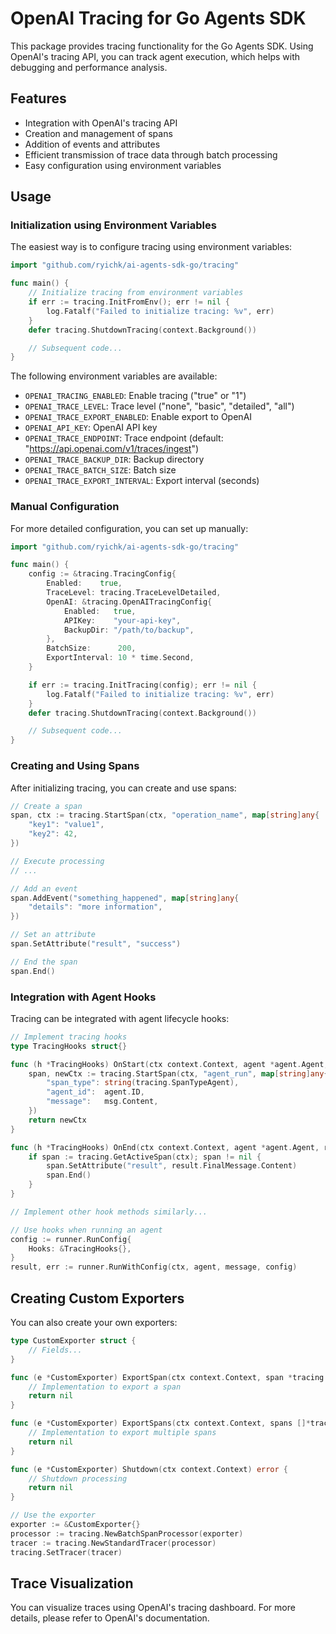 # OpenAI Tracing for Go Agents SDK

This package provides tracing functionality for the Go Agents SDK. Using OpenAI's tracing API, you can track agent execution, which helps with debugging and performance analysis.

## Features

- Integration with OpenAI's tracing API
- Creation and management of spans
- Addition of events and attributes
- Efficient transmission of trace data through batch processing
- Easy configuration using environment variables

## Usage

### Initialization using Environment Variables

The easiest way is to configure tracing using environment variables:

```go
import "github.com/ryichk/ai-agents-sdk-go/tracing"

func main() {
    // Initialize tracing from environment variables
    if err := tracing.InitFromEnv(); err != nil {
        log.Fatalf("Failed to initialize tracing: %v", err)
    }
    defer tracing.ShutdownTracing(context.Background())

    // Subsequent code...
}
```

The following environment variables are available:

- `OPENAI_TRACING_ENABLED`: Enable tracing ("true" or "1")
- `OPENAI_TRACE_LEVEL`: Trace level ("none", "basic", "detailed", "all")
- `OPENAI_TRACE_EXPORT_ENABLED`: Enable export to OpenAI
- `OPENAI_API_KEY`: OpenAI API key
- `OPENAI_TRACE_ENDPOINT`: Trace endpoint (default: "https://api.openai.com/v1/traces/ingest")
- `OPENAI_TRACE_BACKUP_DIR`: Backup directory
- `OPENAI_TRACE_BATCH_SIZE`: Batch size
- `OPENAI_TRACE_EXPORT_INTERVAL`: Export interval (seconds)

### Manual Configuration

For more detailed configuration, you can set up manually:

```go
import "github.com/ryichk/ai-agents-sdk-go/tracing"

func main() {
    config := &tracing.TracingConfig{
        Enabled:    true,
        TraceLevel: tracing.TraceLevelDetailed,
        OpenAI: &tracing.OpenAITracingConfig{
            Enabled:   true,
            APIKey:    "your-api-key",
            BackupDir: "/path/to/backup",
        },
        BatchSize:      200,
        ExportInterval: 10 * time.Second,
    }

    if err := tracing.InitTracing(config); err != nil {
        log.Fatalf("Failed to initialize tracing: %v", err)
    }
    defer tracing.ShutdownTracing(context.Background())

    // Subsequent code...
}
```

### Creating and Using Spans

After initializing tracing, you can create and use spans:

```go
// Create a span
span, ctx := tracing.StartSpan(ctx, "operation_name", map[string]any{
    "key1": "value1",
    "key2": 42,
})

// Execute processing
// ...

// Add an event
span.AddEvent("something_happened", map[string]any{
    "details": "more information",
})

// Set an attribute
span.SetAttribute("result", "success")

// End the span
span.End()
```

### Integration with Agent Hooks

Tracing can be integrated with agent lifecycle hooks:

```go
// Implement tracing hooks
type TracingHooks struct{}

func (h *TracingHooks) OnStart(ctx context.Context, agent *agent.Agent, msg model.Message) context.Context {
    span, newCtx := tracing.StartSpan(ctx, "agent_run", map[string]any{
        "span_type": string(tracing.SpanTypeAgent),
        "agent_id":  agent.ID,
        "message":   msg.Content,
    })
    return newCtx
}

func (h *TracingHooks) OnEnd(ctx context.Context, agent *agent.Agent, result *runner.Result) {
    if span := tracing.GetActiveSpan(ctx); span != nil {
        span.SetAttribute("result", result.FinalMessage.Content)
        span.End()
    }
}

// Implement other hook methods similarly...

// Use hooks when running an agent
config := runner.RunConfig{
    Hooks: &TracingHooks{},
}
result, err := runner.RunWithConfig(ctx, agent, message, config)
```

## Creating Custom Exporters

You can also create your own exporters:

```go
type CustomExporter struct {
    // Fields...
}

func (e *CustomExporter) ExportSpan(ctx context.Context, span *tracing.StandardSpan) error {
    // Implementation to export a span
    return nil
}

func (e *CustomExporter) ExportSpans(ctx context.Context, spans []*tracing.StandardSpan) error {
    // Implementation to export multiple spans
    return nil
}

func (e *CustomExporter) Shutdown(ctx context.Context) error {
    // Shutdown processing
    return nil
}

// Use the exporter
exporter := &CustomExporter{}
processor := tracing.NewBatchSpanProcessor(exporter)
tracer := tracing.NewStandardTracer(processor)
tracing.SetTracer(tracer)
```

## Trace Visualization

You can visualize traces using OpenAI's tracing dashboard. For more details, please refer to OpenAI's documentation.
